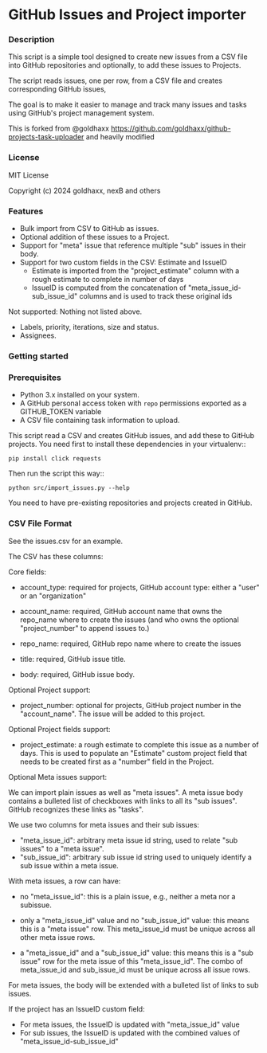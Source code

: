 # GitHub Issues and Project importer

### Description

This script is a simple tool designed to create new issues from a CSV file into GitHub repositories
and optionally, to add these issues to Projects.

The script reads issues, one per row, from a CSV file and creates corresponding GitHub issues, 

The goal is to make it easier to manage and track many issues and tasks using GitHub's project
management system.

This is forked from @goldhaxx https://github.com/goldhaxx/github-projects-task-uploader and
heavily modified

### License

MIT License

Copyright (c) 2024 goldhaxx, nexB and others


### Features

- Bulk import from CSV to GitHub as issues.
- Optional addition of these issues to a Project.
- Support for "meta" issue that reference multiple "sub" issues in their body. 
- Support for two custom fields in the CSV: Estimate and IssueID
  - Estimate is imported from the "project_estimate" column with a rough estimate to complete in number of days
  - IssueID is computed from the concatenation of "meta_issue_id-sub_issue_id" columns and is used to track these original ids
  
Not supported: Nothing not listed above.
- Labels, priority, iterations, size and status.
- Assignees.

### Getting started

### Prerequisites

- Python 3.x installed on your system.
- A GitHub personal access token with `repo` permissions exported as a GITHUB_TOKEN variable
- A CSV file containing task information to upload.

This script read a CSV and creates GitHub issues, and add these to GitHub projects.
You need first to install these dependencies in your virtualenv::

    pip install click requests

Then run the script this way::

    python src/import_issues.py --help

You need to have pre-existing repositories and projects created in GitHub.


### CSV File Format

See the issues.csv for an example.

The CSV has these columns:

Core fields:
- account_type: required for projects, GitHub account type: either a "user" or an "organization"
- account_name: required, GitHub account name that owns the repo_name where to create the issues
  (and who owns the optional "project_number" to append issues to.)
- repo_name: required, GitHub repo name where to create the issues

- title: required, GitHub issue title.
- body: required, GitHub issue body.


Optional Project support:

- project_number: optional for projects, GitHub project number in the "account_name". The issue
  will be added to this project.

Optional Project fields support:

- project_estimate: a rough estimate to complete this issue as a number of days.
  This is used to populate an "Estimate" custom project field that needs to be created first as
  a "number" field in the Project.

Optional Meta issues support:

We can import plain issues as well as "meta issues". A meta issue body contains a bulleted list of
checkboxes with links to all its "sub issues". GitHub recognizes these links as "tasks".

We use two columns for meta issues and their sub issues:

- "meta_issue_id": arbitrary meta issue id string, used to relate "sub issues" to a "meta issue".
- "sub_issue_id": arbitrary sub issue id string used to uniquely identify a sub issue within a meta issue.

With meta issues, a row can have:

- no "meta_issue_id": this is a plain issue, e.g., neither a meta nor a subissue.

- only a "meta_issue_id" value and no "sub_issue_id" value: this means this is a "meta issue" row.
  This meta_issue_id must be unique across all other meta issue rows.

- a "meta_issue_id" and a "sub_issue_id" value: this means this is a "sub issue" row for the meta
  issue of this "meta_issue_id". The combo of meta_issue_id and sub_issue_id must be
  unique across all issue rows.

For meta issues, the body will be extended with a bulleted list of links to sub issues.

If the project has an IssueID custom field:
- For meta issues, the IssueID is updated with "meta_issue_id" value
- For sub issues, the IssueID is updated with the combined values of "meta_issue_id-sub_issue_id"

